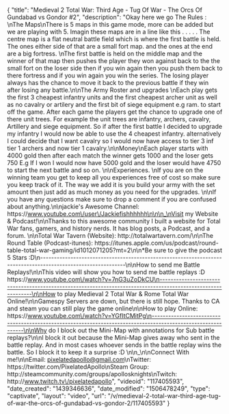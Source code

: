{
    "title": "Medieval 2 Total War: Third Age - Tug Of War - The Orcs Of Gundabad vs Gondor #2",
    "description": "Okay here we go The Rules : \nThe Maps\nThere is 5 maps in this game mode, more can be added but we are playing with 5. Imagin these maps are in a line like this . . . . . The centre map is a flat neutral battle field which is where the first battle is held. The ones either side of that are a small fort map. and the ones at the end are a big fortress. \nThe first battle is held on the middle map and the winner of that map then pushes the player they won against back to the the small fort on the loser side then if you win again then you push them back to there fortress and if you win again you win the series. The losing player always has the chance to move it back to the previous battle if they win after losing any battle.\n\nThe Army Roster and upgrades \nEach play gets the first 3 cheapest infantry units and the first cheapest archer unit as well as no cavalry or artilery and the first bit of siege equipment e.g ram. to start off the game. After each game the players get the chance to upgrade one of there unit trees. For example the unit trees are infantry, archers, cavalry, Artillery and siege equipment. So if after the first battle I decided to upgrade my infantry I would now be able to use the 4 cheapest infantry. alternatively I could decide that I want cavalry so I would now have access to tier 3 inf tier 1 archers and now tier 1 cavalry.\n\nMoney\nEach player starts with 4000 gold then after each match the winner gets 1000 and the loser gets 750 E.g If I won I would now have 5000 gold and the loser would have 4750 to start the next battle and so on. \n\nExperiences. \nIf you are on the winning team you get to keep all you experiences free of cost so make sure you keep track of it. The way we add it is you build your army with the set amount then just add as much money as you need for the upgrades. \n\nIf you have any questions make sure to drop a comment if you are confused about anything.\n\njackie's Awesome Channel: https:\/\/www.youtube.com\/user\/Jackiefishhhhhh\n\n\n_\nVisit my Website & Podcast!\n\nThanks to this awesome community I built a website for Total War fans, gamers, and history nerds.  It has blog posts, a Podcast, and a forum.  \n\nTotal War Tavern (Website): http:\/\/totalwartavern.com\/\n\nThe Round Table (Podcast-itunes): https:\/\/itunes.apple.com\/us\/podcast\/round-table-total-war-gaming\/id1012071205?mt=2\n\n*Be sure to give the podcast 5 Stars :D\n-------------------------------------------------------------------------------------------------------------\n\nHow to send me Battle Replays!\n\nThis video will show you how to send me battle replays :D https:\/\/www.youtube.com\/watch?v=7nG3uZoDkCU\n-------------------------------------------------------------------------------------------------------------\n\nHow to play Medieval 2 Total War & Rome Total War Online!\n\nGamespy Servers are down, but there is still hope.  Thanks to CA and steam you can still play the game online\n\nHow to play Online: https:\/\/www.youtube.com\/watch?v=YGfItCMitPg\n-------------------------------------------------------------------------------------------------------------\n\nWhy do I block out the Mini-Map with annotations for Sub battle replays?\n\nI block it out because the Mini-Map gives away who sent in the battle replay.  And in most cases whoever sends in the battle replay wins the battle.  So I block it to keep it a surprise :D  \n\n_\n\nConnect With me!\n\nEmail: pixelatedapollo@gmail.com\nTwitter: https:\/\/twitter.com\/PixelatedApollo\nSteam Group:  http:\/\/steamcommunity.com\/groups\/apollosknights\nTwitch: http:\/\/www.twitch.tv\/pixelatedapollo",
    "videoid": "117405593",
    "date_created": "1439346636",
    "date_modified": "1506478249",
    "type": "captivate",
    "layout": "video",
    "url": "\/v\/medieval-2-total-war-third-age-tug-of-war-the-orcs-of-gundabad-vs-gondor-2\/117405593"
}